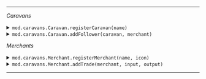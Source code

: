 ---

*Caravans*

<details>
	<summary><code>mod.caravans.Caravan.registerCaravan(name)</code></summary>
	<samp>
		@param name (String) - Name of the caravan to be added, all caravans are registered under caravans:<name>
	</samp>
</details>

<details>
	<summary><code>mod.caravans.Caravan.addFollower(caravan, merchant)</code></summary>
	<samp>
		@param caravan (String) - Name of the caravan to add follower to. Caravan MUST be registered before calling this.
		@param merchant (String) - Name of merchant to add to the caravan. Merchant MUST be registered before calling this.
	</samp>
</details>


*Merchants*

<details>
	<summary><code>mod.caravans.Merchant.registerMerchant(name, icon)</code></summary>
	<samp>
		@param name (String) - Name of the merchant to be added, also used for the name of the tab in the gui, all merchants are registered under caravans:<name>
		@param icon (IItemStack) - Icon for this merchant's tab.
	</samp>
</details>

<details>
	<summary><code>mod.caravans.Merchant.addTrade(merchant, input, output)</code></summary>
	<samp>
		@param merchant (String) - Name of merchant to obtain this trade. Merchant MUST be registered before calling this.
		@param input (IItemStack) - ItemStack required to buy this trade.
		@param output (IItemStack) - ItemStack recieved through buying this trade.
	</samp>
</details>



---